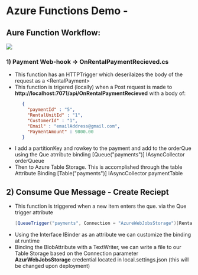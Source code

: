 # Azure Functions Demo - 
## Aure Function Workflow: 
![](https://krevaas.com/flow.png)

### 1) Payment Web-hook -> OnRentalPaymentRecieved.cs
* This function has an HTTPTrigger which deserilaizes the body of the request as a \<RentalPayment\> 
* This function is trigered (locally) when a Post request is made to **http://localhost:7071/api/OnRentalPaymentRecieved** with a body of:
```json
      {
        "paymentId" : "5",
        "RentalUnitId" : "1",
        "CustomerId" : "1",
        "Email" : "emailAddress@gmail.com",
        "PaymentAmount" : 9800.00
      }
 ```
* I add a partitionKey and rowkey to the payment and add to the orderQue using the Que atrribute binding [Queue("payments")] IAsyncCollector<RentalPayment> orderQueue
* Then to Azure Table Storage. This is accomplished through the table Attribute Binding [Table("payments")] IAsyncCollector<RentalPayment> paymentTable
      
## 2) Consume Que Message - Create Reciept 
* This function is triggered when a new item enters the que.  via the Que trigger attribute
     ```c#
     [QueueTrigger("payments", Connection = "AzureWebJobsStorage")]RentalPayment payment
    ```
* Using the Interface IBinder as an attribute we can customize the binding at runtime 
* Binding the BlobAttribute with a TextWriter, we can write a file to our Table Storage based on the Connection parameter **AzurWebJobsStorage** credential located in local.settings.json (this will be changed upon deployment) 
